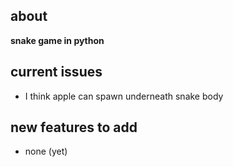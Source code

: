 ## about<br>

**snake game in python**<br>

## current issues

- I think apple can spawn underneath snake body

## new features to add

- none (yet)
